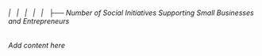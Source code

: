 ###### |   |   |   |   |   ├── Number of Social Initiatives Supporting Small Businesses and Entrepreneurs

*Add content here*